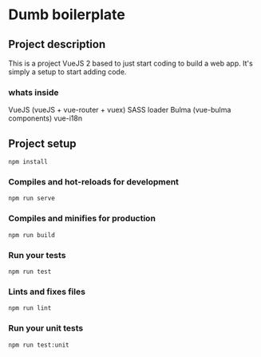 # Dumb boilerplate

## Project description
This is a project VueJS 2 based to just start coding to build a web app. 
It's simply a setup to start adding code.

### whats inside
VueJS (vueJS + vue-router + vuex)
SASS loader
Bulma (vue-bulma components)
vue-i18n

## Project setup
```
npm install
```

### Compiles and hot-reloads for development
```
npm run serve
```

### Compiles and minifies for production
```
npm run build
```

### Run your tests
```
npm run test
```

### Lints and fixes files
```
npm run lint
```

### Run your unit tests
```
npm run test:unit
```
